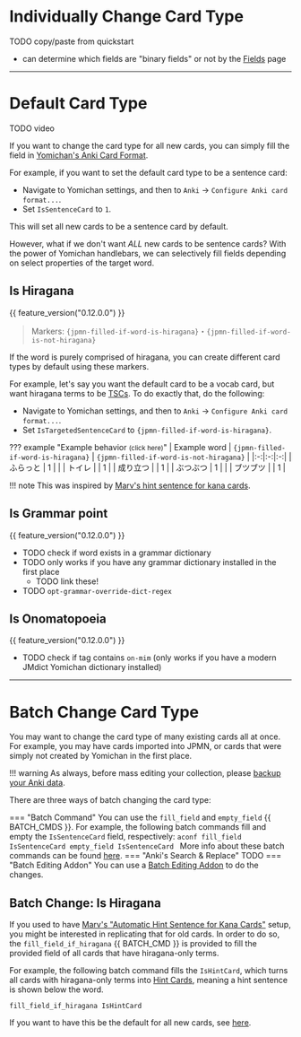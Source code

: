 
# Individually Change Card Type

TODO copy/paste from quickstart

- can determine which fields are "binary fields" or not by the [Fields](fields.md) page



---


# Default Card Type

TODO video

If you want to change the card type for all new cards, you can simply
fill the field in [Yomichan's Anki Card Format](setupyomichan.md#yomichan-fields).

For example, if you want to set the default card type to be a sentence card:

* Navigate to Yomichan settings, and then to `Anki` →  `Configure Anki card format...`.
* Set `IsSentenceCard` to `1`.

This will set all new cards to be a sentence card by default.

However, what if we don't want *ALL* new cards to be sentence cards?
With the power of Yomichan handlebars, we can selectively fill fields depending
on select properties of the target word.



## Is Hiragana
{{ feature_version("0.12.0.0") }}

> Markers: `{jpmn-filled-if-word-is-hiragana}`・`{jpmn-filled-if-word-is-not-hiragana}`

If the word is purely comprised of hiragana,
you can create different card types by default using these markers.

For example, let's say you want the default card to be a vocab card,
but want hiragana terms to be [TSCs](cardtypes.md#targeted-sentence-card).
To do exactly that, do the following:

* Navigate to Yomichan settings, and then to `Anki` →  `Configure Anki card format...`.
* Set `IsTargetedSentenceCard` to `{jpmn-filled-if-word-is-hiragana}`.

??? example "Example behavior <small>(click here)</small>"
    | Example word | `{jpmn-filled-if-word-is-hiragana}` | `{jpmn-filled-if-word-is-not-hiragana}` |
    |:-:|:-:|:-:|
    | ふらっと | 1 |   |
    | トイレ   |   | 1 |
    | 成り立つ |   | 1 |
    | ぶつぶつ | 1 |   |
    | ブツブツ |   | 1 |


!!! note
    This was inspired by
    [Marv's hint sentence for kana cards](https://github.com/MarvNC/JP-Resources#anki-automatic-hint-sentence-for-kana-cards).


## Is Grammar point
{{ feature_version("0.12.0.0") }}

- TODO check if word exists in a grammar dictionary
- TODO only works if you have any grammar dictionary installed in the first place
    - TODO link these!
- TODO `opt-grammar-override-dict-regex`


## Is Onomatopoeia
{{ feature_version("0.12.0.0") }}

- TODO check if tag contains `on-mim` (only works if you have a modern JMdict Yomichan dictionary installed)


---


# Batch Change Card Type

You may want to change the card type of many existing cards all at once.
For example, you may have cards imported into JPMN,
or cards that were simply not created by Yomichan in the first place.

!!! warning
    As always, before mass editing your collection, please
    [backup your Anki data](faq.md#how-do-i-backup-my-anki-data).

There are three ways of batch changing the card type:

=== "Batch Command"
    You can use the `fill_field` and `empty_field` {{ BATCH_CMDS }}.
    For example, the following batch commands fill and empty the `IsSentenceCard` field, respectively:
    ```aconf
    fill_field IsSentenceCard
    empty_field IsSentenceCard
    ```
    More info about these batch commands can be found [here](batch.md#available-batch-commands).
=== "Anki's Search & Replace"
    TODO
=== "Batch Editing Addon"
    You can use a [Batch Editing Addon](https://ankiweb.net/shared/info/291119185)
    to do the changes.


## Batch Change: Is Hiragana
If you used to have
[Marv's "Automatic Hint Sentence for Kana Cards"](https://github.com/MarvNC/JP-Resources#anki-automatic-hint-sentence-for-kana-cards)
setup, you might be interested in replicating that for old cards.
In order to do so, the `fill_field_if_hiragana` {{ BATCH_CMD }} is provided
to fill the provided field of all cards that have hiragana-only terms.

For example, the following batch command fills the `IsHintCard`,
which turns all cards with hiragana-only terms into [Hint Cards](cardtypes.md#hint-cards),
meaning a hint sentence is shown below the word.


```aconf
fill_field_if_hiragana IsHintCard
```

If you want to have this be the default for all new cards,
see [here](#is-hiragana).






